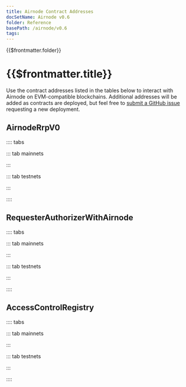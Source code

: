 ```yaml
---
title: Airnode Contract Addresses
docSetName: Airnode v0.6
folder: Reference
basePath: /airnode/v0.6
tags:
---
```


<TitleSpan>{{$frontmatter.folder}}</TitleSpan>

# {{$frontmatter.title}}

<VersionWarning/>

<TocHeader />
<TOC class="table-of-contents" :include-level="[2,3]" />

Use the contract addresses listed in the tables below to interact with Airnode
on EVM-compatible blockchains. Additional addresses will be added as contracts
are deployed, but feel free to
[submit a GitHub issue](https://github.com/api3dao/airnode/issues) requesting a
new deployment.

## AirnodeRrpV0

:::: tabs

::: tab mainnets

<airnode-ContractAddresses type="mainnet" contractName="AirnodeRrpV0"/>

:::

::: tab testnets

<airnode-ContractAddresses type="testnet" contractName="AirnodeRrpV0"/>

:::

::::

## RequesterAuthorizerWithAirnode

:::: tabs

::: tab mainnets

<airnode-ContractAddresses type="mainnet" contractName="RequesterAuthorizerWithAirnode"/>

:::

::: tab testnets

<airnode-ContractAddresses type="testnet" contractName="RequesterAuthorizerWithAirnode"/>

:::

::::

## AccessControlRegistry

:::: tabs

::: tab mainnets

<airnode-ContractAddresses type="mainnet" contractName="AccessControlRegistry"/>

:::

::: tab testnets

<airnode-ContractAddresses type="testnet" contractName="AccessControlRegistry"/>

:::

::::
